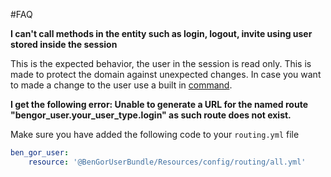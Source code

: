 #FAQ

**I can't call methods in the entity such as login, logout, invite using user stored inside the session**

This is the expected behavior, the user in the session is read only. This is made to protect the domain against 
unexpected changes. In case you want to made a change to the user use a built in [command](commands.md).


**I get the following error: Unable to generate a URL for the named route "bengor_user.your_user_type.login"
as such route does not exist.**

Make sure you have added the following code to your `routing.yml` file

```yml
ben_gor_user:
    resource: '@BenGorUserBundle/Resources/config/routing/all.yml'
```

